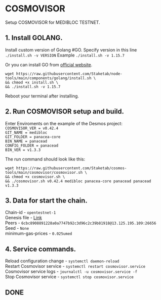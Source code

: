 # COSMOVISOR
Setup COSMOVISOR for MEDIBLOC TESTNET.

## 1. Install GOLANG.
Install custom version of Golang #GO. 
Specify version in this line `./install.sh -v VERSION`
Example `./install.sh -v 1.15.7`

Or you can install GO from [official website](https://golang.org/doc/install).
```
wget https://raw.githubusercontent.com/Staketab/node-tools/main/components/golang/install.sh \
&& chmod +x install.sh \
&& ./install.sh -v 1.15.7
```
Reboot your terminal after installing.

## 2. Run COSMOVISOR setup and build.
Enter Enviroments on the example of the Desmos project:  
`COSMOVISOR_VER = v0.42.4`  
`GIT_NAME = medibloc`  
`GIT_FOLDER = panacea-core`  
`BIN_NAME = panacead`  
`CONFIG_FOLDER = panacead`  
`BIN_VER = v1.3.3`

The run command should look like this:
```
wget https://raw.githubusercontent.com/Staketab/cosmos-tools/main/cosmovisor/cosmovisor.sh \
&& chmod +x cosmovisor.sh \
&& ./cosmovisor.sh v0.42.4 medibloc panacea-core panacead panacead v1.3.3
```

## 3. Data for start the chain. 
Chain-id - `opentestnet-1`  
Genesis file - [Link](https://raw.githubusercontent.com/medibloc/panacea-opentestnet/main/opentestnet-1/genesis.json)  
Peers - `6cbc8908891228a0a7747b92c3d96c2c39b81918@13.125.195.109:26656`  
Seed - `None`  
minimum-gas-prices - `0.025umed`  

## 4. Service commands.
Reload configuration change - `systemctl daemon-reload`  
Restart Cosmovisor service - `systemctl restart cosmovisor.service`  
Cosmovisor service logs - `journalctl -u cosmovisor.service -f`  
Stop Cosmovisor service - `systemctl stop cosmovisor.service`  

## DONE
